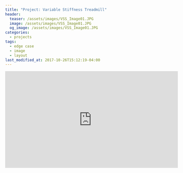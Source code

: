 ```yaml
---
title: "Project: Variable Stiffness Treadmill"
header:
  teaser: /assets/images/VSS_Image01.JPG
  image: /assets/images/VSS_Image01.JPG
  og_image: /assets/images/VSS_Image01.JPG
categories:
  - projects
tags:
  - edge case
  - image
  - layout
last_modified_at: 2017-10-26T15:12:19-04:00
---
```




<iframe width="560" height="315" src="https://www.youtube.com/embed/nOWBYR_TzeM" frameborder="0" allow="accelerometer; autoplay; clipboard-write; encrypted-media; gyroscope; picture-in-picture" allowfullscreen></iframe>
